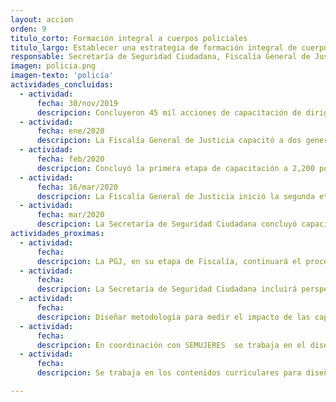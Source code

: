 ```yaml
---
layout: accion
orden: 9
titulo_corto: Formación integral a cuerpos policiales
titulo_largo: Establecer una estrategia de formación integral de cuerpos policiales con perspectiva de género y de derechos humanos
responsable: Secretaría de Seguridad Ciudadana, Fiscalía General de Justicia y Secretaría de las Mujeres
imagen: policia.png
imagen-texto: 'policía'
actividades_concluidas:
  - actividad:
      fecha: 30/nov/2019
      descripcion: Concluyeron 45 mil acciones de capacitación de dirigidas a policías de la Secretaría de Seguridad Ciudadana en temas de Derechos Humanos a través de la impartición de talleres
  - actividad:
      fecha: ene/2020
      descripcion: La Fiscalía General de Justicia capacitó a dos generaciones de 1,641 policías a través del curso “Función Policial con personas”.
  - actividad:
      fecha: feb/2020
      descripcion: Concluyó la primera etapa de capacitación a 2,200 policías de investigación de la Fiscalía General de Justicia con un curso teórico práctico de 40 horas de duración.      
  - actividad:
      fecha: 16/mar/2020
      descripcion: La Fiscalía General de Justicia inició la segunda etapa de capacitación con una meta de 1 mil 300 elementos capacitados al mes de junio.
  - actividad:
      fecha: mar/2020
      descripcion: La Secretaría de Seguridad Ciudadana concluyó capacitación a 1,257 elementos, de los cuales&#58; 550 son elementos 12 sectores prioritarios, 300 son primera generación de transferencia de PA y PBI, 82 son formadores replicadores de PBI, y 25 son abogadas de la Unidad especializada en Género.
actividades_proximas:
  - actividad:
      fecha:
      descripcion: La PGJ, en su etapa de Fiscalía, continuará el proceso de capacitación a fin de completar el proceso en la corporación.
  - actividad:
      fecha:
      descripcion: La Secretaría de Seguridad Ciudadana incluirá perspectiva de género y derechos humanos en todos los contenidos impartidos en la formación inicial; además, incluirán cursos de nuevas masculinidades para los cadetes hombres.
  - actividad:
      fecha:
      descripcion: Diseñar metodología para medir el impacto de las capacitaciones en las y los policías y poder identificar áreas de oportunidad, tanto de los cursos y sus contenidos.
  - actividad:
      fecha:
      descripcion: En coordinación con SEMUJERES  se trabaja en el diseño de un tamizaje para el reconocimiento de agresores o posibles agresores que ya están dentro de la institución, con el objetivo de privilegiar las capacitaciones a aquellos que más las requieran.
  - actividad:
      fecha:
      descripcion: Se trabaja en los contenidos curriculares para diseñar la malla para la especialización en Policía de Género, la cual tendrá enfoque de atención a víctimas. Esta especialización de dos meses se dará a cadetes mujeres que hayan terminado satisfactoriamente la formación inicial.

---
```

